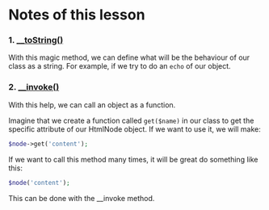 # Notes of this lesson

### 1. [__toString()](https://www.php.net/manual/en/language.oop5.magic.php#object.tostring)

With this magic method, we can define what will be the behaviour of our class as a string. For example, if we try to do an `echo` of our object. 

### 2. [__invoke()](https://www.php.net/manual/en/language.oop5.magic.php#object.invoke)

With this help, we can call an object as a function.

Imagine that we create a function called `get($name)` in our class to get the specific attribute of our HtmlNode object. If we want to use it, we will make:

```php
$node->get('content');
```

If we want to call this method many times, it will be great do something like this:

```php
$node('content');
```

This can be done with the __invoke method.

